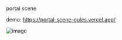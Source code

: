 portal scene 

demo: https://portal-scene-gules.vercel.app/

![image](https://github.com/user-attachments/assets/c2e523ed-ee6b-4795-ba08-950390425ec4)
